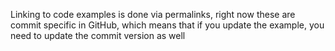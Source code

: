 Linking to code examples is done via permalinks, right now these are commit specific in GitHub, which means that if you update the example, you need to update the commit version as well
